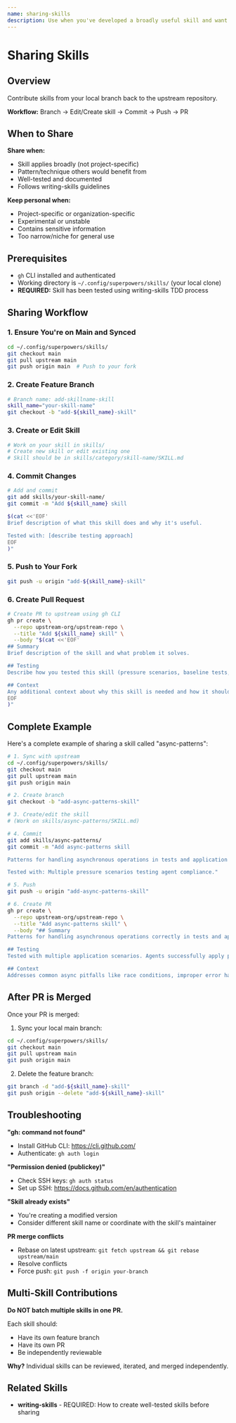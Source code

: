 ```yaml
---
name: sharing-skills
description: Use when you've developed a broadly useful skill and want to contribute it upstream via pull request - guides process of branching, committing, pushing, and creating PR to contribute skills back to upstream repository
---
```


# Sharing Skills

## Overview

Contribute skills from your local branch back to the upstream repository.

**Workflow:** Branch → Edit/Create skill → Commit → Push → PR

## When to Share

**Share when:**
- Skill applies broadly (not project-specific)
- Pattern/technique others would benefit from
- Well-tested and documented
- Follows writing-skills guidelines

**Keep personal when:**
- Project-specific or organization-specific
- Experimental or unstable
- Contains sensitive information
- Too narrow/niche for general use

## Prerequisites

- `gh` CLI installed and authenticated
- Working directory is `~/.config/superpowers/skills/` (your local clone)
- **REQUIRED:** Skill has been tested using writing-skills TDD process

## Sharing Workflow

### 1. Ensure You're on Main and Synced

```bash
cd ~/.config/superpowers/skills/
git checkout main
git pull upstream main
git push origin main  # Push to your fork
```

### 2. Create Feature Branch

```bash
# Branch name: add-skillname-skill
skill_name="your-skill-name"
git checkout -b "add-${skill_name}-skill"
```

### 3. Create or Edit Skill

```bash
# Work on your skill in skills/
# Create new skill or edit existing one
# Skill should be in skills/category/skill-name/SKILL.md
```

### 4. Commit Changes

```bash
# Add and commit
git add skills/your-skill-name/
git commit -m "Add ${skill_name} skill

$(cat <<'EOF'
Brief description of what this skill does and why it's useful.

Tested with: [describe testing approach]
EOF
)"
```

### 5. Push to Your Fork

```bash
git push -u origin "add-${skill_name}-skill"
```

### 6. Create Pull Request

```bash
# Create PR to upstream using gh CLI
gh pr create \
  --repo upstream-org/upstream-repo \
  --title "Add ${skill_name} skill" \
  --body "$(cat <<'EOF'
## Summary
Brief description of the skill and what problem it solves.

## Testing
Describe how you tested this skill (pressure scenarios, baseline tests, etc.).

## Context
Any additional context about why this skill is needed and how it should be used.
EOF
)"
```

## Complete Example

Here's a complete example of sharing a skill called "async-patterns":

```bash
# 1. Sync with upstream
cd ~/.config/superpowers/skills/
git checkout main
git pull upstream main
git push origin main

# 2. Create branch
git checkout -b "add-async-patterns-skill"

# 3. Create/edit the skill
# (Work on skills/async-patterns/SKILL.md)

# 4. Commit
git add skills/async-patterns/
git commit -m "Add async-patterns skill

Patterns for handling asynchronous operations in tests and application code.

Tested with: Multiple pressure scenarios testing agent compliance."

# 5. Push
git push -u origin "add-async-patterns-skill"

# 6. Create PR
gh pr create \
  --repo upstream-org/upstream-repo \
  --title "Add async-patterns skill" \
  --body "## Summary
Patterns for handling asynchronous operations correctly in tests and application code.

## Testing
Tested with multiple application scenarios. Agents successfully apply patterns to new code.

## Context
Addresses common async pitfalls like race conditions, improper error handling, and timing issues."
```

## After PR is Merged

Once your PR is merged:

1. Sync your local main branch:
```bash
cd ~/.config/superpowers/skills/
git checkout main
git pull upstream main
git push origin main
```

2. Delete the feature branch:
```bash
git branch -d "add-${skill_name}-skill"
git push origin --delete "add-${skill_name}-skill"
```

## Troubleshooting

**"gh: command not found"**
- Install GitHub CLI: https://cli.github.com/
- Authenticate: `gh auth login`

**"Permission denied (publickey)"**
- Check SSH keys: `gh auth status`
- Set up SSH: https://docs.github.com/en/authentication

**"Skill already exists"**
- You're creating a modified version
- Consider different skill name or coordinate with the skill's maintainer

**PR merge conflicts**
- Rebase on latest upstream: `git fetch upstream && git rebase upstream/main`
- Resolve conflicts
- Force push: `git push -f origin your-branch`

## Multi-Skill Contributions

**Do NOT batch multiple skills in one PR.**

Each skill should:
- Have its own feature branch
- Have its own PR
- Be independently reviewable

**Why?** Individual skills can be reviewed, iterated, and merged independently.

## Related Skills

- **writing-skills** - REQUIRED: How to create well-tested skills before sharing
